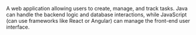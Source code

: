 A web application allowing users to create, manage, and track tasks. 
Java can handle the backend logic and database interactions, while JavaScript (can use frameworks like React or Angular) can manage the front-end user interface.
